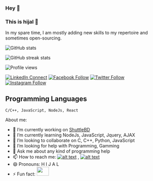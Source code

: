 ### Hey 👋
### This is **hijal** 👋

In my spare time, I am mostly adding new skills to my repertoire and sometimes open-sourcing.

![GitHub stats](https://github-readme-stats.vercel.app/api?username=hijal&show_icons=true&count_private=true&hide=contribs)

![GitHub streak stats](https://github-readme-streak-stats.herokuapp.com/?user=hijal)

![Profile views](https://gpvc.arturio.dev/hijal)


[![LinkedIn Connect](https://img.shields.io/badge/%20-Connect-black?color=14171A&labelColor=212121&logo=linkedin&logoColor=ffffff)](https://www.linkedin.com/in/hijikesh-hijal-6115a5135/)
[![Facebook Follow](https://img.shields.io/badge/%20-Connect-black?color=14171A&labelColor=1976d2&logo=facebook&logoColor=ffffff)](https://www.facebook.com/hhijal)
[![Twitter Follow](https://img.shields.io/badge/%20-Connect-black?color=14171A&labelColor=1976d2&logo=twitter&logoColor=ffffff)](https://twitter.com/hiijal)
[![Instagram Follow](https://img.shields.io/badge/%20-Connect-black?color=14171A&labelColor=1976d2&logo=instagram&logoColor=ffffff)](https://www.instagram.com/i_am_hijal/)

## Programming Languages

```
C/C++, JavaScript, NodeJs, React
```

About me:


- 🔭 I’m currently working on [ShuttleBD](http://shuttlebd.com/)
- 🌱 I’m currently learning NodeJs, JavaScript, Jquery, AJAX
- 👯 I’m looking to collaborate on C, C++, Python, JavaScript
- 🤔 I’m looking for help with Programming, Gamming
- 💬 Ask me about any kind of programming help
- 📫 How to reach me: [![alt text](https://i.imgur.com/P3YfQoD.png)](https://www.facebook.com/hhijal) , [![alt text](http://i.imgur.com/wWzX9uB.png)](https://twitter.com/hiijal)
- 😄 Pronouns: H I J A L
- ⚡ Fun fact: <img src="https://image.flaticon.com/icons/png/512/720/720284.png" height="28" width="38" >


